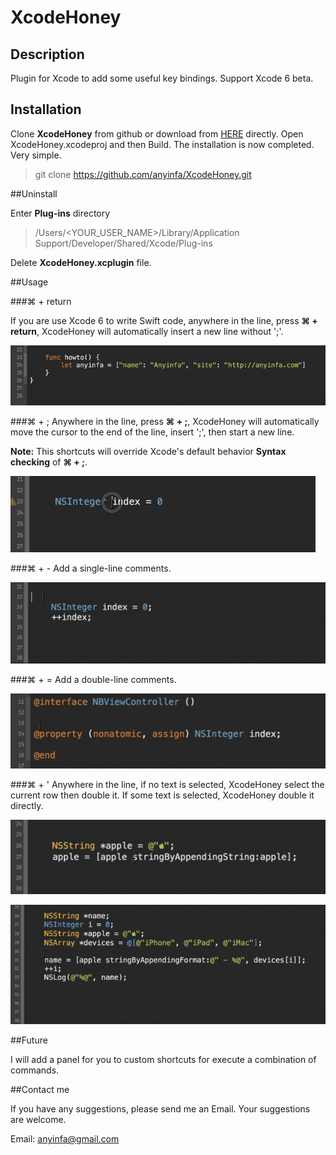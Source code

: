 XcodeHoney
==========

## Description

Plugin for Xcode to add some useful key bindings. Support Xcode 6 beta.

## Installation

Clone __XcodeHoney__ from github or download from [HERE](https://github.com/anyinfa/XcodeHoney.git) directly. Open XcodeHoney.xcodeproj and then Build. The installation is now completed. Very simple.

>git clone https://github.com/anyinfa/XcodeHoney.git

##Uninstall

Enter __Plug-ins__ directory

>/Users/<YOUR_USER_NAME>/Library/Application Support/Developer/Shared/Xcode/Plug-ins

Delete __XcodeHoney.xcplugin__ file.

##Usage

###⌘ + return

If you are use Xcode 6 to write Swift code, anywhere in the line, press __⌘ + return__, XcodeHoney will automatically insert a new line without ';'.

![Screenshot](001.gif)

###⌘ + ;
Anywhere in the line, press __⌘ + ;__, XcodeHoney will automatically move the cursor to the end of the line, insert ';', then start a new line.

__Note:__ This shortcuts will override Xcode's default behavior __Syntax checking__ of __⌘ + ;__.

![Screenshot](002.gif)

###⌘ + -
Add a single-line comments.

![Screenshot](003.gif)

###⌘ + =
Add a double-line comments.

![Screenshot](004.gif)

###⌘ + '
Anywhere in the line, if no text is selected, XcodeHoney select the current row then double it. If some text is selected, XcodeHoney double it directly.

![Screenshot](005.gif)

![Screenshot](006.gif)

##Future

I will add a panel for you to custom shortcuts for execute a combination of commands.

##Contact me

If you have any suggestions, please send me an Email. Your suggestions are welcome.

Email: [anyinfa@gmail.com](anyinfa@gmail.com)
